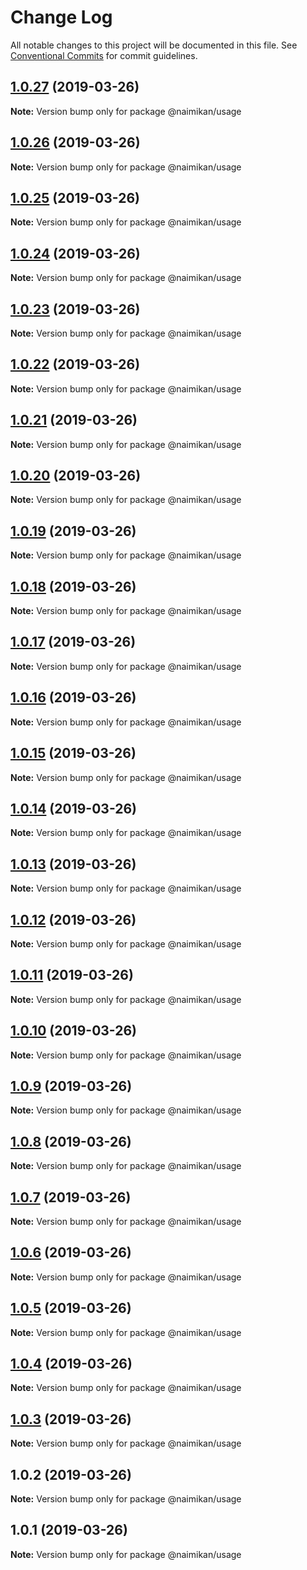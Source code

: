 # Change Log

All notable changes to this project will be documented in this file.
See [Conventional Commits](https://conventionalcommits.org) for commit guidelines.

## [1.0.27](https://github.com/Naimikan/lerna-conventional-commits-example/compare/@naimikan/usage@1.0.26...@naimikan/usage@1.0.27) (2019-03-26)

**Note:** Version bump only for package @naimikan/usage





## [1.0.26](https://github.com/Naimikan/lerna-conventional-commits-example/compare/@naimikan/usage@1.0.25...@naimikan/usage@1.0.26) (2019-03-26)

**Note:** Version bump only for package @naimikan/usage





## [1.0.25](https://github.com/Naimikan/lerna-conventional-commits-example/compare/@naimikan/usage@1.0.24...@naimikan/usage@1.0.25) (2019-03-26)

**Note:** Version bump only for package @naimikan/usage





## [1.0.24](https://github.com/Naimikan/lerna-conventional-commits-example/compare/@naimikan/usage@1.0.23...@naimikan/usage@1.0.24) (2019-03-26)

**Note:** Version bump only for package @naimikan/usage





## [1.0.23](https://github.com/Naimikan/lerna-conventional-commits-example/compare/@naimikan/usage@1.0.22...@naimikan/usage@1.0.23) (2019-03-26)

**Note:** Version bump only for package @naimikan/usage





## [1.0.22](https://github.com/Naimikan/lerna-conventional-commits-example/compare/@naimikan/usage@1.0.21...@naimikan/usage@1.0.22) (2019-03-26)

**Note:** Version bump only for package @naimikan/usage





## [1.0.21](https://github.com/Naimikan/lerna-conventional-commits-example/compare/@naimikan/usage@1.0.20...@naimikan/usage@1.0.21) (2019-03-26)

**Note:** Version bump only for package @naimikan/usage





## [1.0.20](https://github.com/Naimikan/lerna-conventional-commits-example/compare/@naimikan/usage@1.0.19...@naimikan/usage@1.0.20) (2019-03-26)

**Note:** Version bump only for package @naimikan/usage





## [1.0.19](https://github.com/Naimikan/lerna-conventional-commits-example/compare/@naimikan/usage@1.0.18...@naimikan/usage@1.0.19) (2019-03-26)

**Note:** Version bump only for package @naimikan/usage





## [1.0.18](https://github.com/Naimikan/lerna-conventional-commits-example/compare/@naimikan/usage@1.0.17...@naimikan/usage@1.0.18) (2019-03-26)

**Note:** Version bump only for package @naimikan/usage





## [1.0.17](https://github.com/Naimikan/lerna-conventional-commits-example/compare/@naimikan/usage@1.0.16...@naimikan/usage@1.0.17) (2019-03-26)

**Note:** Version bump only for package @naimikan/usage





## [1.0.16](https://github.com/Naimikan/lerna-conventional-commits-example/compare/@naimikan/usage@1.0.15...@naimikan/usage@1.0.16) (2019-03-26)

**Note:** Version bump only for package @naimikan/usage





## [1.0.15](https://github.com/Naimikan/lerna-conventional-commits-example/compare/@naimikan/usage@1.0.14...@naimikan/usage@1.0.15) (2019-03-26)

**Note:** Version bump only for package @naimikan/usage





## [1.0.14](https://github.com/Naimikan/lerna-conventional-commits-example/compare/@naimikan/usage@1.0.13...@naimikan/usage@1.0.14) (2019-03-26)

**Note:** Version bump only for package @naimikan/usage





## [1.0.13](https://github.com/Naimikan/lerna-conventional-commits-example/compare/@naimikan/usage@1.0.12...@naimikan/usage@1.0.13) (2019-03-26)

**Note:** Version bump only for package @naimikan/usage





## [1.0.12](https://github.com/Naimikan/lerna-conventional-commits-example/compare/@naimikan/usage@1.0.11...@naimikan/usage@1.0.12) (2019-03-26)

**Note:** Version bump only for package @naimikan/usage





## [1.0.11](https://github.com/Naimikan/lerna-conventional-commits-example/compare/@naimikan/usage@1.0.10...@naimikan/usage@1.0.11) (2019-03-26)

**Note:** Version bump only for package @naimikan/usage





## [1.0.10](https://github.com/Naimikan/lerna-conventional-commits-example/compare/@naimikan/usage@1.0.9...@naimikan/usage@1.0.10) (2019-03-26)

**Note:** Version bump only for package @naimikan/usage





## [1.0.9](https://github.com/Naimikan/lerna-conventional-commits-example/compare/@naimikan/usage@1.0.8...@naimikan/usage@1.0.9) (2019-03-26)

**Note:** Version bump only for package @naimikan/usage





## [1.0.8](https://github.com/Naimikan/lerna-conventional-commits-example/compare/@naimikan/usage@1.0.7...@naimikan/usage@1.0.8) (2019-03-26)

**Note:** Version bump only for package @naimikan/usage





## [1.0.7](https://github.com/Naimikan/lerna-conventional-commits-example/compare/@naimikan/usage@1.0.6...@naimikan/usage@1.0.7) (2019-03-26)

**Note:** Version bump only for package @naimikan/usage





## [1.0.6](https://github.com/Naimikan/lerna-conventional-commits-example/compare/@naimikan/usage@1.0.5...@naimikan/usage@1.0.6) (2019-03-26)

**Note:** Version bump only for package @naimikan/usage





## [1.0.5](https://github.com/Naimikan/lerna-conventional-commits-example/compare/@naimikan/usage@1.0.4...@naimikan/usage@1.0.5) (2019-03-26)

**Note:** Version bump only for package @naimikan/usage





## [1.0.4](https://github.com/Naimikan/lerna-conventional-commits-example/compare/@naimikan/usage@1.0.3...@naimikan/usage@1.0.4) (2019-03-26)

**Note:** Version bump only for package @naimikan/usage





## [1.0.3](https://github.com/Naimikan/lerna-conventional-commits-example/compare/@naimikan/usage@1.0.2...@naimikan/usage@1.0.3) (2019-03-26)

**Note:** Version bump only for package @naimikan/usage





## 1.0.2 (2019-03-26)

**Note:** Version bump only for package @naimikan/usage





## 1.0.1 (2019-03-26)

**Note:** Version bump only for package @naimikan/usage
